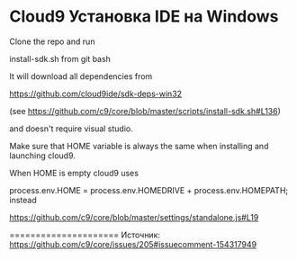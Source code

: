 Cloud9
Установка IDE на Windows
======================

Clone the repo and run 

install-sdk.sh from git bash

It will download all dependencies from 

https://github.com/cloud9ide/sdk-deps-win32 

(see https://github.com/c9/core/blob/master/scripts/install-sdk.sh#L136) 

and doesn't require visual studio.

Make sure that HOME variable is always the same when installing and launching cloud9.

When HOME is empty cloud9 uses 

process.env.HOME = process.env.HOMEDRIVE + process.env.HOMEPATH; instead 

https://github.com/c9/core/blob/master/settings/standalone.js#L19

=====================
Источник: 
https://github.com/c9/core/issues/205#issuecomment-154317949

